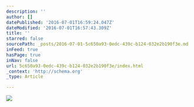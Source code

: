 ```yaml
---
description: ''
author: []
datePublished: '2016-07-01T16:59:24.047Z'
dateModified: '2016-07-01T16:57:43.309Z'
title: ''
starred: false
sourcePath: _posts/2016-07-01-5c650a93-0edc-439c-b124-032e2b190f3e.md
inFeed: true
hasPage: true
inNav: false
url: 5c650a93-0edc-439c-b124-032e2b190f3e/index.html
_context: 'http://schema.org'
_type: Article

---
```

![](https://the-grid-user-content.s3-us-west-2.amazonaws.com/3c11c552-4bb9-4b4e-aeb8-e8be8d5bb922.jpg)